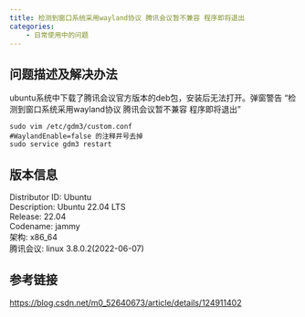 ```yaml
---
title: 检测到窗口系统采用wayland协议 腾讯会议暂不兼容 程序即将退出
categories:
	- 日常使用中的问题
---
```


## 问题描述及解决办法

ubuntu系统中下载了腾讯会议官方版本的deb包，安装后无法打开。弹窗警告 “检测到窗口系统采用wayland协议 腾讯会议暂不兼容 程序即将退出”

```shell
sudo vim /etc/gdm3/custom.conf
#WaylandEnable=false 的注释井号去掉
sudo service gdm3 restart
```


## 版本信息

Distributor ID: Ubuntu  
Description: Ubuntu 22.04 LTS  
Release: 22.04  
Codename: jammy  
架构: x86_64  
腾讯会议: linux 3.8.0.2(2022-06-07)

## 参考链接

https://blog.csdn.net/m0_52640673/article/details/124911402






